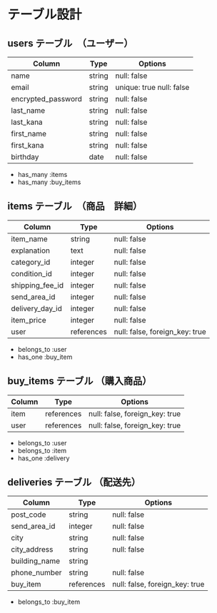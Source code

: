 # テーブル設計

## users テーブル　（ユーザー）

| Column             | Type          | Options                        |
| ------------------ | ------------- | ------------------------------ |
| name               | string        | null: false                    |  名前
| email              | string        | unique: true  null: false      |  アドレス
| encrypted_password | string        | null: false                    |  パスワード
| last_name          | string        | null: false                    |  苗字（全角）
| last_kana          | string        | null: false                    |  フリガナ（苗字）
| first_name         | string        | null: false                    |  名前（全角）
| first_kana         | string        | null: false                    |  フリガナ（名前）
| birthday           | date          | null: false                    |  生年月日


- has_many :items
- has_many :buy_items

## items テーブル　（商品　詳細）

| Column             | Type          | Options                        |
| ------------------ | ------------- | ------------------------------ |
| item_name          | string        | null: false                    |
| explanation        | text          | null: false                    |  商品説明
| category_id        | integer       | null: false                    |  カテゴリー
| condition_id       | integer       | null: false                    |  商品状態
| shipping_fee_id    | integer       | null: false                    |  配送料
| send_area_id       | integer       | null: false                    |  発送元の地域(プルダウン　都道府県)
| delivery_day_id    | integer       | null: false                    |  発送までの日数
| item_price         | integer       | null: false                    |  価格
| user               | references    | null: false, foreign_key: true |


- belongs_to :user
- has_one :buy_item


## buy_items テーブル （購入商品）

| Column             | Type          | Options                        |
| ------------------ | ------------- | ------------------------------ |
| item               | references    | null: false, foreign_key: true |  itemsテーブルの情報
| user               | references    | null: false, foreign_key: true |  usersテーブルの情報


- belongs_to :user
- belongs_to :item
- has_one :delivery


## deliveries テーブル （配送先）


| Column             | Type          | Options                        |
| ------------------ | ------------- | ------------------------------ |
| post_code          | string        | null: false                    |  郵便番号
| send_area_id       | integer       | null: false                    |  都道府県（プルダウン）
| city               | string        | null: false                    |  市町
| city_address       | string        | null: false                    |  番地
| building_name      | string        |                                |  建物名（任意）
| phone_number       | string        | null: false                    |  電話番号
| buy_item           | references    | null: false, foreign_key: true |  buy_itemテーブルの情報


- belongs_to :buy_item

